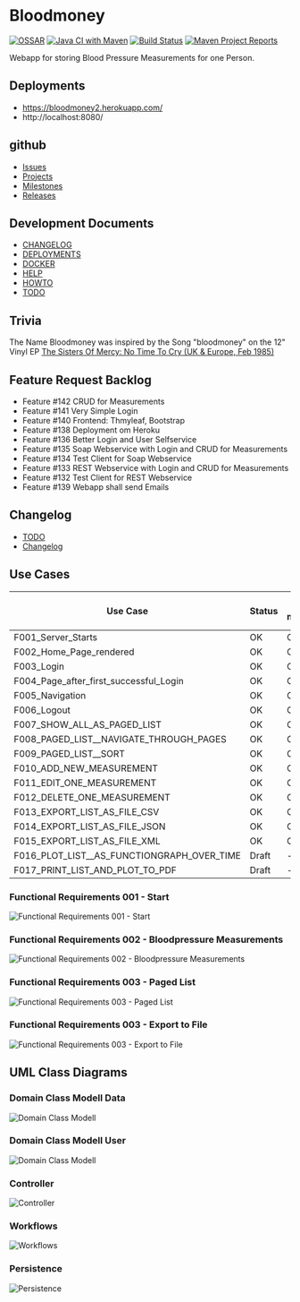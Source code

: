 # Bloodmoney

[![OSSAR](https://github.com/BloodMoneyApp/bloodmoney/workflows/OSSAR/badge.svg)](https://github.com/BloodMoneyApp/bloodmoney/actions)
[![Java CI with Maven](https://github.com/BloodMoneyApp/bloodmoney/workflows/Java%20CI%20with%20Maven/badge.svg)](https://github.com/BloodMoneyApp/bloodmoney/actions)
[![Build Status](https://api.travis-ci.com/BloodMoneyApp/bloodmoney.svg?branch=master)](https://app.travis-ci.com/github/BloodMoneyApp/bloodmoney)
[![Maven Project Reports](src/site/resources/img/maven-feather.png)](https://homepages.ruhr-uni-bochum.de/Thomas.Woehlke/java/bloodmoney/)


Webapp for storing Blood Pressure Measurements for one Person.

## Deployments
* https://bloodmoney2.herokuapp.com/
* http://localhost:8080/

## github
* [Issues](https://github.com/BloodMoneyApp/bloodmoney/issues)
* [Projects](https://github.com/BloodMoneyApp/bloodmoney/projects)
* [Milestones](https://github.com/BloodMoneyApp/bloodmoney/milestones)
* [Releases](https://github.com/BloodMoneyApp/bloodmoney/releases)

## Development Documents
* [CHANGELOG](CHANGELOG.md)
* [DEPLOYMENTS](DEPLOYMENTS.md)
* [DOCKER](DOCKER.md)
* [HELP](HELP.md)
* [HOWTO](HOWTO.md)
* [TODO](TODO.md)

## Trivia
The Name Bloodmoney was inspired by the Song "bloodmoney" on the 12" Vinyl EP
[The Sisters Of Mercy: No Time To Cry (UK & Europe, Feb 1985)](https://www.discogs.com/The-Sisters-Of-Mercy-No-Time-To-Cry/release/6717124)

## Feature Request Backlog
* Feature #142 CRUD for Measurements
* Feature #141 Very Simple Login
* Feature #140 Frontend: Thmyleaf, Bootstrap
* Feature #138 Deployment om Heroku
* Feature #136 Better Login and User Selfservice
* Feature #135 Soap Webservice with Login and CRUD for Measurements
* Feature #134 Test Client for Soap Webservice
* Feature #133 REST Webservice with Login and CRUD for Measurements
* Feature #132 Test Client for REST Webservice
* Feature #139 Webapp shall send Emails

## Changelog
* [TODO](TODO.md)
* [Changelog](CHANGELOG.md)

## Use Cases
| Use Case                                   | Status | Tested manually | Tested Spring IT | Tested Selenium |
|--------------------------------------------|--------|-----------------|------------------|-----------------|
| F001_Server_Starts                         | OK     | OK              | OK               | OK              |
| F002_Home_Page_rendered                    | OK     | OK              | OK               | OK              |
| F003_Login                                 | OK     | OK              | OK               | OK              |
| F004_Page_after_first_successful_Login     | OK     | OK              | OK               | OK              |
| F005_Navigation                            | OK     | OK              | OK               | OK              |
| F006_Logout                                | OK     | OK              | OK               | OK              |
| F007_SHOW_ALL_AS_PAGED_LIST                | OK     | OK              | OK               | OK              |
| F008_PAGED_LIST__NAVIGATE_THROUGH_PAGES    | OK     | OK              | OK               | OK              |
| F009_PAGED_LIST__SORT                      | OK     | OK              | OK               | OK              |
| F010_ADD_NEW_MEASUREMENT                   | OK     | OK              | OK               | OK              |
| F011_EDIT_ONE_MEASUREMENT                  | OK     | OK              | OK               | OK              |
| F012_DELETE_ONE_MEASUREMENT                | OK     | OK              | OK               | OK              |
| F013_EXPORT_LIST_AS_FILE_CSV               | OK     | OK              | OK               | OK              |
| F014_EXPORT_LIST_AS_FILE_JSON              | OK     | OK              | OK               | OK              |
| F015_EXPORT_LIST_AS_FILE_XML               | OK     | OK              | OK               | OK              |
| F016_PLOT_LIST__AS_FUNCTIONGRAPH_OVER_TIME | Draft  | -               | -                | -               |
| F017_PRINT_LIST_AND_PLOT_TO_PDF            | Draft  | -               | -                | -               |

### Functional Requirements 001 - Start
![Functional Requirements 001 - Start](plantuml/Bloodmoney__Use_Cases__001__Start.png)
### Functional Requirements 002 - Bloodpressure Measurements
![Functional Requirements 002 - Bloodpressure Measurements](plantuml/Bloodmoney__Use_Cases__002__Bloodpressure_Measurements.png)
### Functional Requirements 003 - Paged List
![Functional Requirements 003 - Paged List](plantuml/Bloodmoney__Use_Cases__003__Paged_List.png)
### Functional Requirements 003 - Export to File
![Functional Requirements 003 - Export to File](plantuml/Bloodmoney__Use_Cases__004__Export_to_File.png)

## UML Class Diagrams
### Domain Class Modell Data
![Domain Class Modell](plantuml/Bloodmoney__Classes_001__Domain_Class_Modell__Data__Overview.png)
### Domain Class Modell User
![Domain Class Modell](plantuml/Bloodmoney__Classes_003__Domain_Class_Modell__User__Overview.png)
### Controller
![Controller](plantuml/Bloodmoney__Classes_005__Service_Classes__Controller__Overview.png)
### Workflows
![Workflows](plantuml/Bloodmoney__Classes_007__Service_Classes__Workflows__Overview.png)
### Persistence
![Persistence](plantuml/Bloodmoney__Classes_009__Service_Classes__Persistence__Overview.png)


